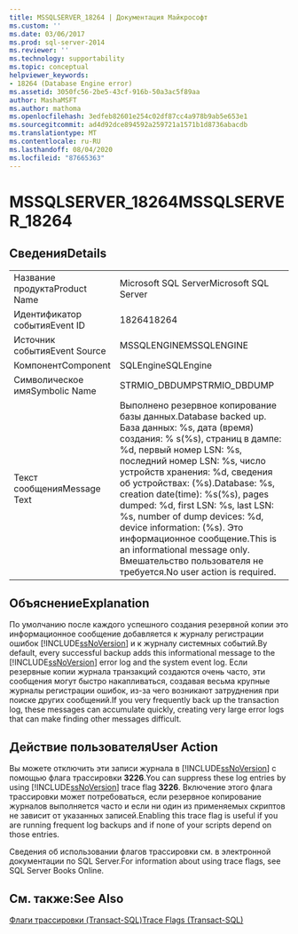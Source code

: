 ```yaml
---
title: MSSQLSERVER_18264 | Документация Майкрософт
ms.custom: ''
ms.date: 03/06/2017
ms.prod: sql-server-2014
ms.reviewer: ''
ms.technology: supportability
ms.topic: conceptual
helpviewer_keywords:
- 18264 (Database Engine error)
ms.assetid: 3050fc56-2be5-43cf-916b-50a3ac5f89aa
author: MashaMSFT
ms.author: mathoma
ms.openlocfilehash: 3edfeb82601e254c02df87cc4a978b9ab5e653e1
ms.sourcegitcommit: ad4d92dce894592a259721a1571b1d8736abacdb
ms.translationtype: MT
ms.contentlocale: ru-RU
ms.lasthandoff: 08/04/2020
ms.locfileid: "87665363"
---
```

# <a name="mssqlserver_18264"></a><span data-ttu-id="11d3e-102">MSSQLSERVER_18264</span><span class="sxs-lookup"><span data-stu-id="11d3e-102">MSSQLSERVER_18264</span></span>
    
## <a name="details"></a><span data-ttu-id="11d3e-103">Сведения</span><span class="sxs-lookup"><span data-stu-id="11d3e-103">Details</span></span>  
  
|||  
|-|-|  
|<span data-ttu-id="11d3e-104">Название продукта</span><span class="sxs-lookup"><span data-stu-id="11d3e-104">Product Name</span></span>|<span data-ttu-id="11d3e-105">Microsoft SQL Server</span><span class="sxs-lookup"><span data-stu-id="11d3e-105">Microsoft SQL Server</span></span>|  
|<span data-ttu-id="11d3e-106">Идентификатор события</span><span class="sxs-lookup"><span data-stu-id="11d3e-106">Event ID</span></span>|<span data-ttu-id="11d3e-107">18264</span><span class="sxs-lookup"><span data-stu-id="11d3e-107">18264</span></span>|  
|<span data-ttu-id="11d3e-108">Источник события</span><span class="sxs-lookup"><span data-stu-id="11d3e-108">Event Source</span></span>|<span data-ttu-id="11d3e-109">MSSQLENGINE</span><span class="sxs-lookup"><span data-stu-id="11d3e-109">MSSQLENGINE</span></span>|  
|<span data-ttu-id="11d3e-110">Компонент</span><span class="sxs-lookup"><span data-stu-id="11d3e-110">Component</span></span>|<span data-ttu-id="11d3e-111">SQLEngine</span><span class="sxs-lookup"><span data-stu-id="11d3e-111">SQLEngine</span></span>|  
|<span data-ttu-id="11d3e-112">Символическое имя</span><span class="sxs-lookup"><span data-stu-id="11d3e-112">Symbolic Name</span></span>|<span data-ttu-id="11d3e-113">STRMIO_DBDUMP</span><span class="sxs-lookup"><span data-stu-id="11d3e-113">STRMIO_DBDUMP</span></span>|  
|<span data-ttu-id="11d3e-114">Текст сообщения</span><span class="sxs-lookup"><span data-stu-id="11d3e-114">Message Text</span></span>|<span data-ttu-id="11d3e-115">Выполнено резервное копирование базы данных.</span><span class="sxs-lookup"><span data-stu-id="11d3e-115">Database backed up.</span></span> <span data-ttu-id="11d3e-116">База данных: %s, дата (время) создания: % s(%s), страниц в дампе: %d, первый номер LSN: %s, последний номер LSN: %s, число устройств хранения: %d, сведения об устройствах: (%s).</span><span class="sxs-lookup"><span data-stu-id="11d3e-116">Database: %s, creation date(time): %s(%s), pages dumped: %d, first LSN: %s, last LSN: %s, number of dump devices: %d, device information: (%s).</span></span> <span data-ttu-id="11d3e-117">Это информационное сообщение.</span><span class="sxs-lookup"><span data-stu-id="11d3e-117">This is an informational message only.</span></span> <span data-ttu-id="11d3e-118">Вмешательство пользователя не требуется.</span><span class="sxs-lookup"><span data-stu-id="11d3e-118">No user action is required.</span></span>|  
  
## <a name="explanation"></a><span data-ttu-id="11d3e-119">Объяснение</span><span class="sxs-lookup"><span data-stu-id="11d3e-119">Explanation</span></span>  
 <span data-ttu-id="11d3e-120">По умолчанию после каждого успешного создания резервной копии это информационное сообщение добавляется к журналу регистрации ошибок [!INCLUDE[ssNoVersion](../../includes/ssnoversion-md.md)] и к журналу системных событий.</span><span class="sxs-lookup"><span data-stu-id="11d3e-120">By default, every successful backup adds this informational message to the [!INCLUDE[ssNoVersion](../../includes/ssnoversion-md.md)] error log and the system event log.</span></span> <span data-ttu-id="11d3e-121">Если резервные копии журнала транзакций создаются очень часто, эти сообщения могут быстро накапливаться, создавая весьма крупные журналы регистрации ошибок, из-за чего возникают затруднения при поиске других сообщений.</span><span class="sxs-lookup"><span data-stu-id="11d3e-121">If you very frequently back up the transaction log, these messages can accumulate quickly, creating very large error logs that can make finding other messages difficult.</span></span>  
  
## <a name="user-action"></a><span data-ttu-id="11d3e-122">Действие пользователя</span><span class="sxs-lookup"><span data-stu-id="11d3e-122">User Action</span></span>  
 <span data-ttu-id="11d3e-123">Вы можете отключить эти записи журнала в [!INCLUDE[ssNoVersion](../../includes/ssnoversion-md.md)] с помощью флага трассировки **3226**.</span><span class="sxs-lookup"><span data-stu-id="11d3e-123">You can suppress these log entries by using [!INCLUDE[ssNoVersion](../../includes/ssnoversion-md.md)] trace flag **3226**.</span></span> <span data-ttu-id="11d3e-124">Включение этого флага трассировки может потребоваться, если резервное копирование журналов выполняется часто и если ни один из применяемых скриптов не зависит от указанных записей.</span><span class="sxs-lookup"><span data-stu-id="11d3e-124">Enabling this trace flag is useful if you are running frequent log backups and if none of your scripts depend on those entries.</span></span>  
  
 <span data-ttu-id="11d3e-125">Сведения об использовании флагов трассировки см. в электронной документации по SQL Server.</span><span class="sxs-lookup"><span data-stu-id="11d3e-125">For information about using trace flags, see SQL Server Books Online.</span></span>  
  
## <a name="see-also"></a><span data-ttu-id="11d3e-126">См. также:</span><span class="sxs-lookup"><span data-stu-id="11d3e-126">See Also</span></span>  
 [<span data-ttu-id="11d3e-127">Флаги трассировки (Transact-SQL)</span><span class="sxs-lookup"><span data-stu-id="11d3e-127">Trace Flags &#40;Transact-SQL&#41;</span></span>](/sql/t-sql/database-console-commands/dbcc-traceon-trace-flags-transact-sql)  
  
  
